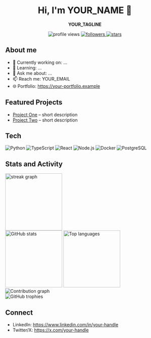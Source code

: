 <!-- Profile Header -->
<div align="center">
  <h1>Hi, I'm YOUR_NAME 👋</h1>
  <p><b>YOUR_TAGLINE</b></p>

  <!-- Badges -->
  <img src="https://komarev.com/ghpvc/?username=USERNAME&style=flat&color=blue" alt="profile views" />
  <a href="https://github.com/USERNAME?tab=followers">
    <img src="https://img.shields.io/github/followers/USERNAME?label=Followers&style=social" alt="followers" />
  </a>
  <a href="https://github.com/USERNAME?tab=repositories">
    <img src="https://img.shields.io/github/stars/USERNAME?affiliations=OWNER%2CCOLLABORATOR&style=social" alt="stars" />
  </a>
</div>

<!-- About -->
## About me
- 🔭 Currently working on: ...
- 🌱 Learning: ...
- 💬 Ask me about: ...
- 📫 Reach me: YOUR_EMAIL
- 🌐 Portfolio: https://your-portfolio.example

<!-- Highlights -->
## Featured Projects
- [Project One](https://github.com/USERNAME/project-one) – short description
- [Project Two](https://github.com/USERNAME/project-two) – short description

<!-- Tech stack (badges via shields.io) -->
## Tech
![Python](https://img.shields.io/badge/Python-3776AB?logo=python&logoColor=white)
![TypeScript](https://img.shields.io/badge/TypeScript-3178C6?logo=typescript&logoColor=white)
![React](https://img.shields.io/badge/React-61DAFB?logo=react&logoColor=black)
![Node.js](https://img.shields.io/badge/Node.js-339933?logo=node.js&logoColor=white)
![Docker](https://img.shields.io/badge/Docker-2496ED?logo=docker&logoColor=white)
![PostgreSQL](https://img.shields.io/badge/PostgreSQL-4169E1?logo=postgresql&logoColor=white)

<!-- Stats (dynamic images) -->
## Stats and Activity

<!-- Streaks -->
<div>
  <img src="https://streak-stats.demolab.com/?user=USERNAME&theme=tokyonight&hide_border=true" height="180" alt="streak graph" />
</div>

<!-- GitHub stats + Top languages -->
<div>
  <img src="https://github-readme-stats.vercel.app/api?username=USERNAME&show_icons=true&hide_title=true&count_private=true&theme=tokyonight&hide_border=true" height="180" alt="GitHub stats" />
  <img src="https://github-readme-stats.vercel.app/api/top-langs/?username=USERNAME&layout=compact&langs_count=8&theme=tokyonight&hide_border=true" height="180" alt="Top languages" />
</div>

<!-- Activity graph -->
<div>
  <img src="https://github-readme-activity-graph.vercel.app/graph?username=USERNAME&theme=tokyo-night&hide_border=true&area=true" alt="Contribution graph" />
</div>

<!-- Trophies -->
<div>
  <img src="https://github-profile-trophy.vercel.app/?username=USERNAME&theme=onedark&no-bg=true&no-frame=true&row=1&column=7" alt="GitHub trophies" />
</div>

<!-- Contact / Social -->
## Connect
- LinkedIn: https://www.linkedin.com/in/your-handle
- Twitter/X: https://x.com/your-handle
